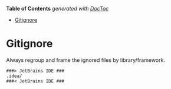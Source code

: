 <!-- START doctoc generated TOC please keep comment here to allow auto update -->
<!-- DON'T EDIT THIS SECTION, INSTEAD RE-RUN doctoc TO UPDATE -->
**Table of Contents**  *generated with [DocToc](https://github.com/thlorenz/doctoc)*

- [Gitignore](#gitignore)

<!-- END doctoc generated TOC please keep comment here to allow auto update -->

# Gitignore

Always regroup and frame the ignored files by library/framework.

``` .ignore
###> JetBrains IDE ###
.idea/
###< JetBrains IDE ###
```